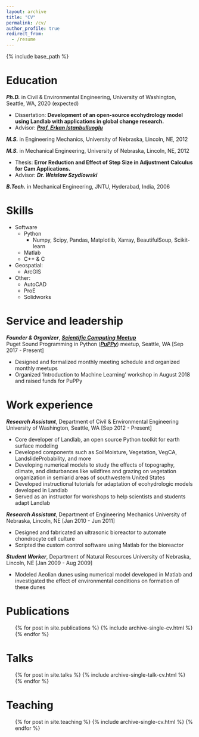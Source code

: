 ```yaml
---
layout: archive
title: "CV"
permalink: /cv/
author_profile: true
redirect_from:
  - /resume
---
```


{% include base_path %}

Education
======
***Ph.D.*** in Civil & Environmental Engineering, University of Washington, Seattle, WA, 2020 (expected)
  * Dissertation: **Development of an open-source ecohydrology model using Landlab with applications in global change research.**
  * Advisor: [***Prof. Erkan Istanbulluoglu***](https://www.ce.washington.edu/facultyfinder/erkan-istanbulluoglu)

***M.S.*** in Engineering Mechanics, University of Nebraska, Lincoln, NE, 2012

***M.S.*** in Mechanical Engineering, University of Nebraska, Lincoln, NE, 2012
  * Thesis: **Error Reduction and Effect of Step Size in Adjustment Calculus for Cam Applications.**
  * Advisor: ***Dr. Weislaw Szydlowski***

***B.Tech.*** in Mechanical Engineering, JNTU, Hyderabad, India, 2006


Skills
======
* Software
  * Python
    * Numpy, Scipy, Pandas, Matplotlib, Xarray,
      BeautifulSoup, Scikit-learn
  * Matlab
  * C++ & C
* Geospatial:
  * ArcGIS
* Other:
  * AutoCAD
  * ProE
  * Solidworks


Service and leadership
======
***Founder & Organizer***, ***[Scientific Computing Meetup](https://github.com/PuPPy-Python/Scientific_Computing)***  
Puget Sound Programming in Python (***[PuPPy](https://www.meetup.com/PSPPython/)***) meetup, Seattle, WA  [Sep 2017 - Present]
* Designed and formalized monthly meeting schedule and organized monthly meetups
* Organized ‘Introduction to Machine Learning’ workshop in August 2018 and raised funds for PuPPy


Work experience
======
***Research Assistant***, Department of Civil & Environmental Engineering
University of Washington, Seattle, WA  [Sep 2012 - Present]
* Core developer of Landlab, an open source Python toolkit for earth surface modeling
* Developed components such as SoilMoisture, Vegetation, VegCA, LandslideProbability, and more
* Developing numerical models to study the effects of topography, climate, and disturbances like wildfires and grazing on vegetation organization in semiarid areas of southwestern United States 
* Developed instructional tutorials for adaptation of ecohydrologic models developed in Landlab
* Served as an instructor for workshops to help scientists and students adapt Landlab

***Research Assistant***, Department of Engineering Mechanics
University of Nebraska, Lincoln, NE  [Jan 2010 - Jun 2011]
* Designed and fabricated an ultrasonic bioreactor to automate chondrocyte cell culture
* Scripted the custom control software using Matlab for the bioreactor

***Student Worker***, Department of Natural Resources
University of Nebraska, Lincoln, NE  [Jan 2009 - Aug 2009]
* Modeled Aeolian dunes using numerical model developed in Matlab and investigated the effect of environmental conditions on formation of these dunes


Publications
======
  <ul>{% for post in site.publications %}
    {% include archive-single-cv.html %}
  {% endfor %}</ul>

  
Talks
======
  <ul>{% for post in site.talks %}
    {% include archive-single-talk-cv.html %}
  {% endfor %}</ul>

  
Teaching
======
  <ul>{% for post in site.teaching %}
    {% include archive-single-cv.html %}
  {% endfor %}</ul>
  

